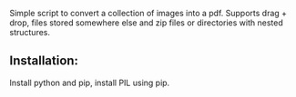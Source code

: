 Simple script to convert a collection of images into a pdf.
Supports drag + drop, files stored somewhere else and zip files or directories with nested structures.

## Installation:

Install python and pip, install PIL using pip.
